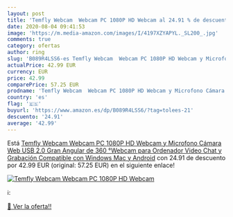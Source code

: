 ```yaml
---
layout: post
title: 'Temfly Webcam  Webcam PC 1080P HD Webcam al 24.91 % de descuento'
date: 2020-08-04 09:41:53
image: 'https://m.media-amazon.com/images/I/4197XZYAPYL._SL200_.jpg'
comments: true
category: ofertas
author: ring
slug: 'B089R4LSS6-es Temfly Webcam  Webcam PC 1080P HD Webcam y Microfono Cámara Web USB 2.0 Gran Angular de 360 °Webcam para Ordenador  Video Chat y Grabación  Compatible con Windows  Mac y Android'
actualPrice: 42.99 EUR
currency: EUR
price: 42.99
comparePrice: 57.25 EUR
prodname: 'Temfly Webcam  Webcam PC 1080P HD Webcam y Microfono Cámara Web USB 2.0 Gran Angular de 360 °Webcam para Ordenador  Video Chat y Grabación  Compatible con Windows  Mac y Android'
country: 'es'
flag: '🇪🇸'
buyurl: 'https://www.amazon.es/dp/B089R4LSS6/?tag=tolees-21'
descuento: '24.91'
average: '42.99'
---
```


Está [Temfly Webcam  Webcam PC 1080P HD Webcam y Microfono Cámara Web USB 2.0 Gran Angular de 360 °Webcam para Ordenador  Video Chat y Grabación  Compatible con Windows  Mac y Android](https://www.amazon.es/dp/B089R4LSS6/?tag=tolees-21) con 24.91 de descuento por 42.99 EUR (original: 57.25 EUR) en el siguiente enlace!

[![Temfly Webcam  Webcam PC 1080P HD Webcam](https://m.media-amazon.com/images/I/4197XZYAPYL._SL200_.jpg)](https://www.amazon.es/dp/B089R4LSS6/?tag=tolees-21)

ℹ️:


[🛒 Ver la oferta!!](https://www.amazon.es/dp/B089R4LSS6/?tag=tolees-21)
